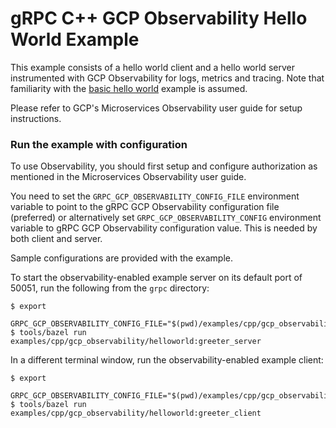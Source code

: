 # gRPC C++ GCP Observability Hello World Example

This example consists of a hello world client and a hello world server
instrumented with GCP Observability for logs, metrics and tracing. Note that
familiarity with the [basic hello world][] example is assumed.

Please refer to GCP's Microservices Observability user guide for setup
instructions.

[basic hello world]: https://grpc.io/docs/languages/cpp/quickstart

### Run the example with configuration

To use Observability, you should first setup and configure authorization as
mentioned in the Microservices Observability user guide.

You need to set the `GRPC_GCP_OBSERVABILITY_CONFIG_FILE` environment variable to
point to the gRPC GCP Observability configuration file (preferred) or
alternatively set `GRPC_GCP_OBSERVABILITY_CONFIG` environment variable to gRPC
GCP Observability configuration value. This is needed by both client and server.

Sample configurations are provided with the example.

To start the observability-enabled example server on its default port of 50051,
run the following from the `grpc` directory:

```
$ export
    GRPC_GCP_OBSERVABILITY_CONFIG_FILE="$(pwd)/examples/cpp/gcp_observability/helloworld/server_config.json"
$ tools/bazel run examples/cpp/gcp_observability/helloworld:greeter_server
```

In a different terminal window, run the observability-enabled example client:

```
$ export
    GRPC_GCP_OBSERVABILITY_CONFIG_FILE="$(pwd)/examples/cpp/gcp_observability/helloworld/client_config.json"
$ tools/bazel run examples/cpp/gcp_observability/helloworld:greeter_client
```
